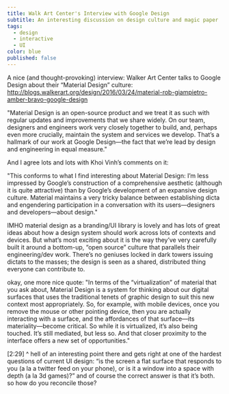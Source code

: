 ```yaml
---
title: Walk Art Center's Interview with Google Design
subtitle: An interesting discussion on design culture and magic paper
tags: 
  - design
  - interactive
  - UI
color: blue
published: false
---
```


A nice (and thought-provoking) interview: Walker Art Center talks to Google Design about their “Material Design” culture: http://blogs.walkerart.org/design/2016/03/24/material-rob-giampietro-amber-bravo-google-design

"Material Design is an open-source product and we treat it as such with regular updates and improvements that we share widely. On our team, designers and engineers work very closely together to build, and, perhaps even more crucially, maintain the system and services we develop. That’s a hallmark of our work at Google Design—the fact that we’re lead by design and engineering in equal measure."

And I agree lots and lots with Khoi Vinh’s comments on it:

"This conforms to what I find interesting about Material Design: I’m less impressed by Google’s construction of a comprehensive aesthetic (although it is quite attractive) than by Google’s development of an expansive design culture. Material maintains a very tricky balance between establishing dicta and engendering participation in a conversation with its users—designers and developers—about design."

IMHO material design as a branding/UI library is lovely and has lots of great ideas about how a design system should work across lots of contexts and devices. But what’s most exciting about it is the way they’ve very carefully built it around a bottom-up, “open source” culture that parallels their engineering/dev work. There’s no geniuses locked in dark towers issuing dictats to the masses; the design is seen as a shared, distributed thing everyone can contribute to.

okay, one more nice quote: "In terms of the “virtualization” of material that you ask about, Material Design is a system for thinking about our digital surfaces that uses the traditional tenets of graphic design to suit this new context most appropriately. So, for example, with mobile devices, once you remove the mouse or other pointing device, then you are actually interacting with a surface, and the affordances of that surface—its materiality—become critical. So while it is virtualized, it’s also being touched. It’s still mediated, but less so. And that closer proximity to the interface offers a new set of opportunities."

[2:29] 
^ hell of an interesting point there and gets right at one of the hardest questions of current UI design: “is the screen a flat surface that responds to you (a la a twitter feed on your phone), or is it a window into a space with depth (a la 3d games)?” and of course the correct answer is that it’s both. so how do you reconcile those?
